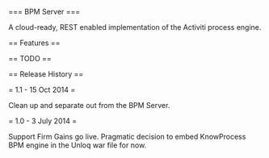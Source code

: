 === BPM Server ===

A cloud-ready, REST enabled implementation of the Activiti process engine. 

== Features ==

== TODO ==

== Release History ==

= 1.1 - 15 Oct 2014 =

Clean up and separate out from the BPM Server.  

= 1.0 - 3 July 2014 = 

Support Firm Gains go live. Pragmatic decision to embed KnowProcess BPM engine
in the Unloq war file for now. 